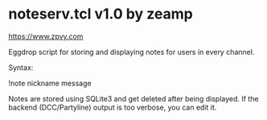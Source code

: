 # noteserv.tcl v1.0 by zeamp
https://www.zpvy.com

Eggdrop script for storing and displaying notes for users in every channel.

Syntax:

!note nickname message

Notes are stored using SQLite3 and get deleted after being displayed.
If the backend (DCC/Partyline) output is too verbose, you can edit it.
